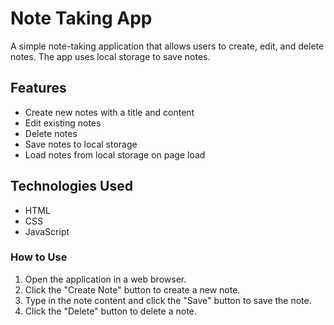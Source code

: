 # Note Taking App

A simple note-taking application that allows users to create, edit, and delete notes. The app uses local storage to save notes.

## Features
- Create new notes with a title and content
- Edit existing notes
- Delete notes
- Save notes to local storage
- Load notes from local storage on page load

## Technologies Used
- HTML
- CSS
- JavaScript

### How to Use
1. Open the application in a web browser.
2. Click the "Create Note" button to create a new note.
3. Type in the note content and click the "Save" button to save the note.
4. Click the "Delete" button to delete a note.